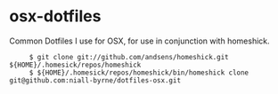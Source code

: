# osx-dotfiles
Common Dotfiles I use for OSX, for use in conjunction with homeshick.

```
     $ git clone git://github.com/andsens/homeshick.git ${HOME}/.homesick/repos/homeshick
     $ ${HOME}/.homesick/repos/homeshick/bin/homeshick clone git@github.com:niall-byrne/dotfiles-osx.git
```
